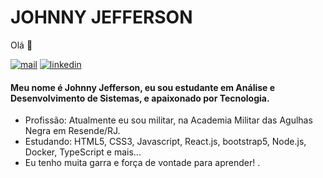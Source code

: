 <h1>JOHNNY JEFFERSON</h1> 
Olá 👋

[![mail](https://img.shields.io/badge/-contact%20me-26abaf?style=flat-square&logo=hipchat&logoColor=white)](mailto:johnnyjeffersonjr@hotmail.com)
 [![linkedin](https://img.shields.io/badge/-linkedin-0077b5?style=flat-square&logo=linkedin&logoColor=white)](https[![mail](https://img.shields.io/badge/-contact%20me-26abaf?style=flat-square&logo=hipchat&logoColor=white)](mailto:musardo@mail.com)://www.linkein.com/in/johnny-jefferson1010/)
<h4>Meu nome é Johnny Jefferson, eu sou estudante em Análise e Desenvolvimento de Sistemas, e apaixonado por Tecnologia.</h4>

- Profissão: Atualmente eu sou militar, na Academia Militar das Agulhas Negra em Resende/RJ.
- Estudando: HTML5, CSS3, Javascript, React.js, bootstrap5, Node.js, Docker, TypeScript e mais...
- Eu tenho muita garra e força de vontade para aprender! 
.
